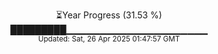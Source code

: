 <p align="center">
⏳Year Progress (31.53 %) <br>
█████████▁▁▁▁▁▁▁▁▁▁▁▁▁▁▁▁▁▁▁▁▁ <br>
<sub>Updated: Sat, 26 Apr 2025 01:47:57 GMT</sub>
</p>

